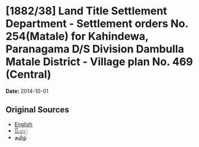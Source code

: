 # [1882/38] Land Title Settlement Department - Settlement orders No. 254(Matale) for Kahindewa, Paranagama D/S Division Dambulla Matale District - Village plan No. 469 (Central)

**Date:** 2014-10-01

## Original Sources

- [English](https://documents.gov.lk/view/extra-gazettes/2014/10/1882-38_E.pdf)
- [සිංහල](https://documents.gov.lk/view/extra-gazettes/2014/10/1882-38_S.pdf)
- [தமிழ்](https://documents.gov.lk/view/extra-gazettes/2014/10/1882-38_T.pdf)

